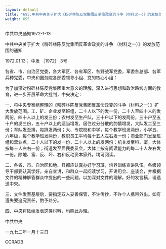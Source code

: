 ```yaml
---
layout: default
title: "695.中共中央关于扩大《粉碎林陈反党集团反革命政变的斗争（材料之一）》的发放范围的通知"
weight: 695
---
```


中共中央通知1972-1-13

中共中央关于扩大《粉碎林陈反党集团反革命政变的斗争 （材料之一）》的发放范围的通知

1972.01.13； 中发 ［1972］ 3号

各省、市、自治区党委，各大军区、各省军区、各野战军党委，军委各总部、各军兵种党委，中央和国务院各部委领导小组、党的核心小组：

为了加深对粉碎林陈反党集团重大意义的理解，深入进行思想和政治路线方面的教育，进一步开展革命大批判，中央决定：

一、将中央专案组整理的《粉碎林陈反党集团反革命政变的斗争（材料之一）》扩大发放范围。工、矿、企业发至班组，二十人以下的发一份，二十人至四十人的发两份，四十人以上的发三份；农村发至生产队，三十户以下的发两份，三十户至五十户的发三份，五十户以上的适当增发，居住过分分散的酌情增发，大队发二至三份；军队发至排，每排发两份；大、专院校和中学，每个教学班发两份，小学五、六年级，每个教学班发两份，教职员工平均每十五人左右发一份；商业部门发至班组和营业点，二十人以下的发一份，二十人以上的发两份：机关发至科、室，大体按每十人左右一份；街道发至居民委员会，大体上按有阅读能力的每二十人左右发一份。除地、富、反、坏、右和反动资本家外，均可阅读。

二、各省、市、自治区和地、县都应认真办好学习班，培养训练宣讲队伍。各级领导干部要认真学好，亲自宣讲，和群众一起阅读学习，开讲用会、座谈会，并根据文件的精神解答群众中提出的一些问题，以加深对文件的理解。好的发言稿，请选送中央。

三、文件发至基层后，要指定双人妥善保管，不许传抄，不许个人携带外出。如有遗失要追究责任，酌予处分。

四、中央将陆续发表这类材料，均照此办理。

中共中央

一九七二年一月十三日

CCRADB

